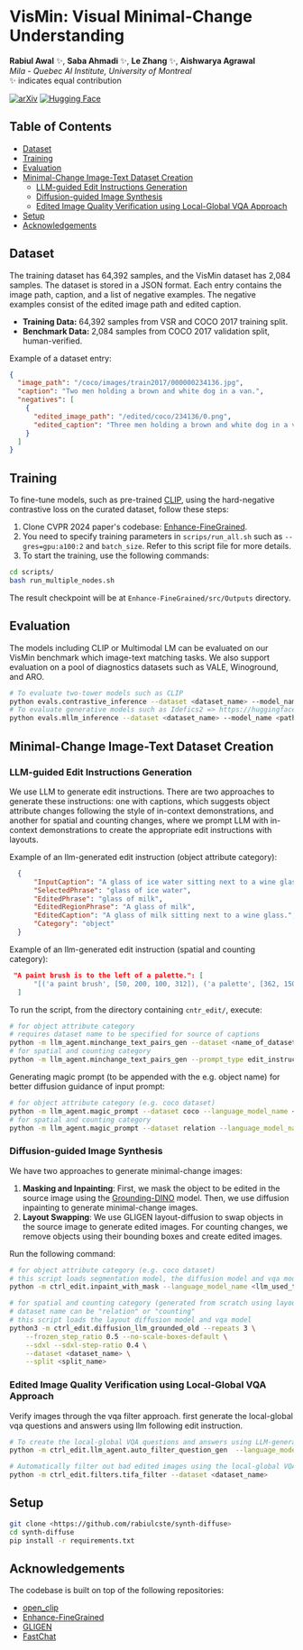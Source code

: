 # VisMin: Visual Minimal-Change Understanding
**Rabiul Awal** ✨, **Saba Ahmadi** ✨, **Le Zhang** ✨, **Aishwarya Agrawal**  
*Mila - Quebec AI Institute, University of Montreal*  
✨ indicates equal contribution

[![arXiv](https://img.shields.io/badge/arXiv-2306.08832-B31B1B.svg)](https://arxiv.org/abs/2306.08832)  [![Hugging Face](https://img.shields.io/badge/Hugging%20Face-VisMin-FFD700.svg)](https://huggingface.co/collections/mair-lab/vismin-6695660f4c450902c8aff434)


## Table of Contents
- [Dataset](#dataset)
- [Training](#training)
- [Evaluation](#evaluation)
- [Minimal-Change Image-Text Dataset Creation](#minimal-change-image-text-dataset-creation)
  - [LLM-guided Edit Instructions Generation](#minimal-change-text-pair-generation)
  - [Diffusion-guided Image Synthesis](#minimal-change-image-generation)
  - [Edited Image Quality Verification using Local-Global VQA Approach](#edited-image-quality-verification-using-local-global-vqa-approach)
- [Setup](#setup)
- [Acknowledgements](#acknowledgements)


## Dataset
The training dataset has 64,392 samples, and the VisMin dataset has 2,084 samples. The dataset is stored in a JSON format. Each entry contains the image path, caption, and a list of negative examples. The negative examples consist of the edited image path and edited caption.
- **Training Data:** 64,392 samples from VSR and COCO 2017 training split.
- **Benchmark Data:** 2,084 samples from COCO 2017 validation split, human-verified.


Example of a dataset entry: 
```json
{
  "image_path": "/coco/images/train2017/000000234136.jpg",
  "caption": "Two men holding a brown and white dog in a van.",
  "negatives": [
    {
      "edited_image_path": "/edited/coco/234136/0.png",
      "edited_caption": "Three men holding a brown and white dog in a van.",
    }
  ]
}
```

## Training
To fine-tune models, such as pre-trained [CLIP](), using the hard-negative contrastive loss on the curated dataset, follow these steps:

1. Clone CVPR 2024 paper's codebase: [Enhance-FineGrained](https://github.com/lezhang7/Enhance-FineGrained). 
2. You need to specify training parameters in `scrips/run_all.sh` such as `--gres=gpu:a100:2` and `batch_size`. Refer to this script file for more details.
3. To start the training, use the following commands:
```bash
cd scripts/
bash run_multiple_nodes.sh
```
The result checkpoint will be at `Enhance-FineGrained/src/Outputs` directory.

## Evaluation 
The models including CLIP or Multimodal LM can be evaluated on our VisMin benchmark which image-text matching tasks. We also support evaluation on a pool of diagnostics datasets such as VALE, Winoground, and ARO.
```bash
# To evaluate two-tower models such as CLIP
python evals.contrastive_inference --dataset <dataset_name> --model_name <path_to_model> --pretrained <pretrained_model_name>
# To evaluate generative models such as Idefics2 => https://huggingface.co/blog/idefics2
python evals.mllm_inference --dataset <dataset_name> --model_name <path_to_model>
```
## Minimal-Change Image-Text Dataset Creation
### LLM-guided Edit Instructions Generation
We use LLM to generate edit instructions. There are two approaches to generate these instructions: one with captions, which suggests object attribute changes following the style of in-context demonstrations, and another for spatial and counting changes, where we prompt LLM with in-context demonstrations to create the appropriate edit instructions with layouts.

Example of an llm-generated edit instruction (object attribute category):
```json
  {
      "InputCaption": "A glass of ice water sitting next to a wine glass.",
      "SelectedPhrase": "glass of ice water",
      "EditedPhrase": "glass of milk",
      "EditedRegionPhrase": "A glass of milk",
      "EditedCaption": "A glass of milk sitting next to a wine glass.",
      "Category": "object"
  }
```
Example of an llm-generated edit instruction (spatial and counting category):
```json
 "A paint brush is to the left of a palette.": [
      "[('a paint brush', [50, 200, 100, 312]), ('a palette', [362, 150, 150, 362])]\nBackground prompt: A realistic scene\nNegative prompt:\nCategory: relation(left of)"
  ]
```

To run the script, from the directory containing `cntr_edit/`, execute:
```bash
# for object attribute category 
# requires dataset name to be specified for source of captions
python -m llm_agent.minchange_text_pairs_gen --dataset <name_of_dataset> --prompt_type edit_instructgen_from_caption --language_model_name <name_of_language_model>
# for spatial and counting category
python -m llm_agent.minchange_text_pairs_gen --prompt_type edit_instructgen_from_caption --language_model_name <name_of_language_model>
```

Generating magic prompt (to be appended with the e.g. object name) for better diffusion guidance of input prompt:
```bash
# for object attribute category (e.g. coco dataset)
python -m llm_agent.magic_prompt --dataset coco --language_model_name <name_of_language_model>
# for spatial and counting category
python -m llm_agent.magic_prompt --dataset relation --language_model_name <name_of_language_model>
```

### Diffusion-guided Image Synthesis
We have two approaches to generate minimal-change images:
1. **Masking and Inpainting**: First, we mask the object to be edited in the source image using the [Grounding-DINO](https://huggingface.co/docs/transformers/en/model_doc/grounding-dino) model. Then, we use diffusion inpainting to generate minimal-change images.
2. **Layout Swapping**: We use GLIGEN layout-diffusion to swap objects in the source image to generate edited images. For counting changes, we remove objects using their bounding boxes and create edited images.

Run the following command:
```bash
# for object attribute category (e.g. coco dataset)
# this script loads segmentation model, the diffusion model and vqa model
python -m ctrl_edit.inpaint_with_mask --language_model_name <llm_used_to_generated_edit_instruction>  --dataset <dataset_name> --output <path_to_edited_image>

# for spatial and counting category (generated from scratch using layout diffusion model)
# dataset name can be "relation" or "counting"
# this script loads the layout diffusion model and vqa model
python3 -m ctrl_edit.diffusion_llm_grounded_old --repeats 3 \
    --frozen_step_ratio 0.5 --no-scale-boxes-default \
    --sdxl --sdxl-step-ratio 0.4 \
    --dataset <dataset_name> \
    --split <split_name>
```

### Edited Image Quality Verification using Local-Global VQA Approach
Verify images through the vqa filter approach. first generate the local-global vqa questions and answers using llm following edit instruction.

```bash
# To create the local-global VQA questions and answers using LLM-generated edit instructions from one of the previous step:
python -m ctrl_edit.llm_agent.auto_filter_question_gen  --language_model_name <name_of_language_model>

# Automatically filter out bad edited images using the local-global VQA approach:
python -m ctrl_edit.filters.tifa_filter --dataset <dataset_name>
```

## Setup
```bash
git clone <https://github.com/rabiulcste/synth-diffuse>
cd synth-diffuse
pip install -r requirements.txt
```


## Acknowledgements
The codebase is built on top of the following repositories:
- [open_clip](https://github.com/mlfoundations/open_clip)
- [Enhance-FineGrained](https://github.com/lezhang7/Enhance-FineGrained)
- [GLIGEN](https://github.com/gligen/GLIGEN)
- [FastChat](https://github.com/lm-sys/FastChat)